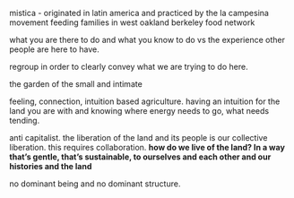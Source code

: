 mistica - originated in latin america and practiced by the la campesina movement
feeding families in west oakland
berkeley food network

what you are there to do and what you know to do vs the experience other people are here to have. 

regroup in order to clearly convey what we are trying to do here. 

the garden of the small and intimate


feeling, connection, intuition based agriculture. having an intuition for the land you are with and knowing where energy needs to go, what needs tending. 

anti capitalist. the liberation of the land and its people is our collective liberation. this requires collaboration. 
**how do we live of the land? In a way that’s gentle, that’s sustainable, to ourselves and each other and our histories and the land**

no dominant being and no dominant structure. 